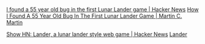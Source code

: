 
[I found a 55 year old bug in the first Lunar Lander game | Hacker News](https://news.ycombinator.com/item?id=40680218)
[How I Found A 55 Year Old Bug In The First Lunar Lander Game | Martin C. Martin](https://martincmartin.com/2024/06/14/how-i-found-a-55-year-old-bug-in-the-first-lunar-lander-game/)

[Show HN: Lander, a lunar lander style web game | Hacker News](https://news.ycombinator.com/item?id=35032506)
[Lander](https://ehmorris.com/lander/)
